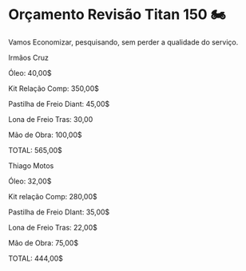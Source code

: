 # Orçamento Revisão Titan 150 :motorcycle:

Vamos Economizar, pesquisando, sem perder a qualidade do serviço.

Irmãos Cruz

Óleo: 40,00$

Kit Relação Comp: 350,00$

Pastilha de Freio Diant: 45,00$

Lona de Freio Tras: 30,00

Mão de Obra: 100,00$

TOTAL: 565,00$

Thiago Motos

Óleo: 32,00$

Kit relação Comp: 280,00$

Pastilha de Freio DIant: 35,00$

Lona de Freio Tras: 22,00$

Mão de Obra: 75,00$

TOTAL: 444,00$
